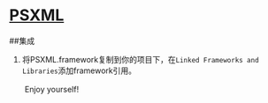 # [PSXML](https://github.com/Poi-Son/PSXML)
##集成

1. 将PSXML.framework复制到你的项目下，在`Linked Frameworks and Libraries`添加framework引用。

　　Enjoy yourself!
